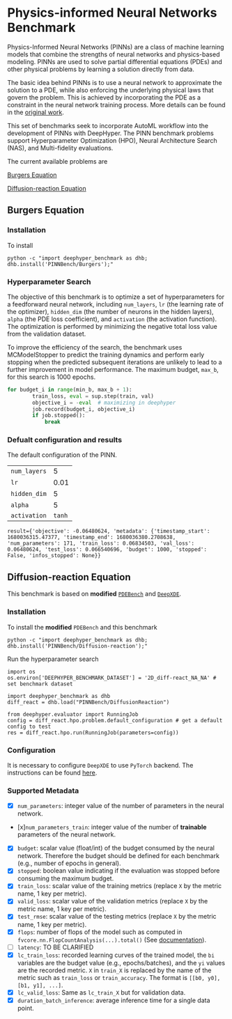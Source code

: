 # Physics-informed Neural Networks Benchmark
Physics-Informed Neural Networks (PINNs) are a class of machine learning models that combine the strengths of neural networks and physics-based modeling. PINNs are used to solve partial differential equations (PDEs) and other physical problems by learning a solution directly from data.

The basic idea behind PINNs is to use a neural network to approximate the solution to a PDE, while also enforcing the underlying physical laws that govern the problem. This is achieved by incorporating the PDE as a constraint in the neural network training process. More details can be found in the [original work](https://arxiv.org/abs/1711.10561).

This set of benchmarks seek to incorporate AutoML workflow into the development of PINNs with DeepHyper. The PINN benchmark problems support Hyperparameter Optimization (HPO), Neural Architecture Search (NAS), and Multi-fidelity evaluations. 

The current available problems are 

[Burgers Equation](#burgers-equation)

[Diffusion-reaction Equation](#diffusion-reaction-equation)


## Burgers Equation
### Installation
To install

```
python -c "import deephyper_benchmark as dhb; dhb.install('PINNBench/Burgers');"
```

<!-- PINNs are neural networks are a type of machine learning method that combines deep neural networks with physical equations to solve complex physical problems. In the case of 1-D Burgers Equation, training a PINN, $\hat{u}$, is to minimize a compound loss function. The 1-D Burgers equation has the following form:

$$\frac{\partial u }{\partial t} + u\frac{\partial u}{\partial x} = \nu \frac{\partial^2 u}{\partial x^2}$$

The loss functions has two component,
$$L_{tot} = L_u + \alpha L_f$$

the solution loss for specified initial and boundary conditions,
$$L_u = \vert \vert \hat{u} - u \vert \vert^2_2$$

and the loss according to the governing equation (PDE loss) for every other points in the domain,
$$L_f  = \vert \vert \frac{\partial \hat{u}}{\partial t} + \hat{u}\frac{\partial \hat{u}}{\partial x} - \nu \frac{\partial^2 \hat{u}}{\partial x^2})\vert \vert^2_2.$$ -->


### Hyperparameter Search
The objective of this benchmark is to optimize a set of hyperparameters for a feedforward neural network, including `num_layers`, `lr` (the learning rate of the optimizer), `hidden_dim` (the number of neurons in the hidden layers), `alpha` (the PDE loss coefficient), and `activation` (the activation function). The optimization is performed by minimizing the negative total loss value from the validation dataset.

To improve the efficiency of the search, the benchmark uses MCModelStopper to predict the training dynamics and perform early stopping when the predicted subsequent iterations are unlikely to lead to a further improvement in model performance. The maximum budget, `max_b`, for this search is 1000 epochs.

```python
for budget_i in range(min_b, max_b + 1):
        train_loss, eval = sup.step(train, val)
        objective_i = -eval  # maximizing in deephyper
        job.record(budget_i, objective_i)
        if job.stopped():
            break
```
### Defualt configuration and results
The default configuration of the PINN.

| | |
|:--|:--|
|`num_layers`| 5 |
|`lr` | 0.01|
| `hidden_dim`| 5|
|`alpha`| 5 |
|`activation`| `tanh`|

```
result={'objective': -0.06480624, 'metadata': {'timestamp_start': 1680036315.47377, 'timestamp_end': 1680036380.2708638, 'num_parameters': 171, 'train_loss': 0.06834503, 'val_loss': 0.06480624, 'test_loss': 0.066540696, 'budget': 1000, 'stopped': False, 'infos_stopped': None}}
```



## Diffusion-reaction Equation
This benchmark is based on **modified** [`PDEBench`](https://github.com/pdebench/PDEBench) and [`DeepXDE`](https://github.com/lululxvi/deepxde). 

### Installation

To install the **modified** `PDEBench` and this benchmark
```
python -c "import deephyper_benchmark as dhb; dhb.install('PINNBench/Diffusion-reaction');"
```

Run the hyperparameter search
```
import os
os.environ['DEEPHYPER_BENCHMARK_DATASET'] = '2D_diff-react_NA_NA' # set benchmark dataset

import deephyper_benchmark as dhb
diff_react = dhb.load("PINNBench/DiffusionReaction")

from deephyper.evaluator import RunningJob
config = diff_react.hpo.problem.default_configuration # get a default config to test
res = diff_react.hpo.run(RunningJob(parameters=config))
```

### Configuration
It is necessary to configure `DeepXDE` to use `PyTorch` backend. The instructions can be found [here](https://deepxde.readthedocs.io/en/latest/user/installation.html#working-with-different-backends).

### Supported Metadata
- [x] `num_parameters`: integer value of the number of parameters in the neural network.
- [x]`num_parameters_train`: integer value of the number of **trainable** parameters of the neural network.
- [x] `budget`: scalar value (float/int) of the budget consumed by the neural network. Therefore the budget should be defined for each benchmark (e.g., number of epochs in general).
- [x] `stopped`: boolean value indicating if the evaluation was stopped before consuming the maximum budget.
- [x] `train_loss`:  scalar value of the training metrics (replace `X` by the metric name, 1 key per metric).
- [x] `valid_loss`: scalar value of the validation metrics (replace `X` by the metric name, 1 key per metric).
- [x] `test_rmse`: scalar value of the testing metrics (replace `X` by the metric name, 1 key per metric).
- [x] `flops`: number of flops of the model such as computed in `fvcore.nn.FlopCountAnalysis(...).total()` (See [documentation](https://detectron2.readthedocs.io/en/latest/modules/fvcore.html#module-fvcore.nn)).
- [ ] `latency`: TO BE CLARIFIED
- [x] `lc_train_loss`: recorded learning curves of the trained model, the `bi` variables are the budget value (e.g., epochs/batches), and the `yi` values are the recorded metric. `X` in `train_X` is replaced by the name of the metric such as `train_loss` or `train_accuracy`. The format is `[[b0, y0], [b1, y1], ...]`.
- [x] `lc_valid_loss`: Same as `lc_train_X` but for validation data.
- [x] `duration_batch_inference`: average inference time for a single data point.
